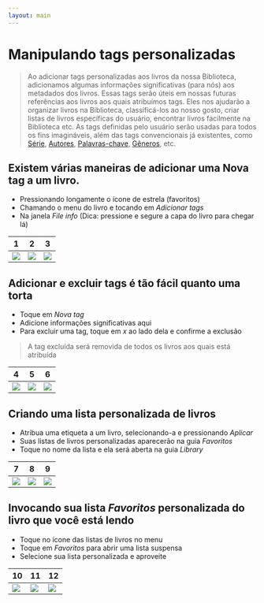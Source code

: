```yaml
---
layout: main
---
```


# Manipulando tags personalizadas

> Ao adicionar tags personalizadas aos livros da nossa Biblioteca, adicionamos algumas informações significativas (para nós) aos metadados dos livros. Essas tags serão úteis em nossas futuras referências aos livros aos quais atribuímos tags. Eles nos ajudarão a organizar livros na Biblioteca, classificá-los ao nosso gosto, criar listas de livros específicas do usuário, encontrar livros facilmente na Biblioteca etc.
> As tags definidas pelo usuário serão usadas para todos os fins imagináveis, além das tags convencionais já existentes, como [Série](), [Autores](), [Palavras-chave](), [Gêneros](), etc.

## Existem várias maneiras de adicionar uma **Nova tag** a um livro.

* Pressionando longamente o ícone de estrela (favoritos)
* Chamando o menu do livro e tocando em _Adicionar tags_
* Na janela _File info_ (Dica: pressione e segure a capa do livro para chegar lá)

|1|2|3|
|-|-|-|
|![](1.png)|![](2.png)|![](3.png)|

## Adicionar e excluir tags é tão fácil quanto uma torta

* Toque em _Nova tag_
* Adicione informações significativas aqui
* Para excluir uma tag, toque em _x_ ao lado dela e confirme a exclusão
> A tag excluída será removida de todos os livros aos quais está atribuída

|4|5|6|
|-|-|-|
|![](4.png)|![](5.png)|![](6.png)|

## Criando uma lista personalizada de livros

* Atribua uma etiqueta a um livro, selecionando-a e pressionando _Aplicar_
* Suas listas de livros personalizadas aparecerão na guia _Favoritos_
* Toque no nome da lista e ela será aberta na guia _Library_

|7|8|9|
|-|-|-|
|![](7.png)|![](8.png)|![](9.png)|

## Invocando sua lista _Favoritos_ personalizada do livro que você está lendo

* Toque no ícone das listas de livros no menu
* Toque em _Favoritos_ para abrir uma lista suspensa
* Selecione sua lista personalizada e aproveite

|10|11|12|
|-|-|-|
|![](10.png)|![](11.png)|![](12.png)|
